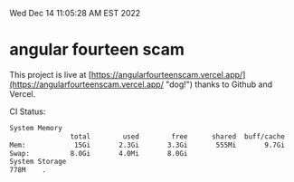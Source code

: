 Wed Dec 14 11:05:28 AM EST 2022

# angular fourteen scam


This project is live at [https://angularfourteenscam.vercel.app/](https://angularfourteenscam.vercel.app/ "dog!") thanks to Github and Vercel.

CI Status: 

```bash
System Memory
               total        used        free      shared  buff/cache   available
Mem:            15Gi       2.3Gi       3.3Gi       555Mi       9.7Gi        12Gi
Swap:          8.0Gi       4.0Mi       8.0Gi
System Storage
778M	.
```
```bash
